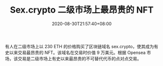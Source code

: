 ﻿---
title: "Sex.crypto 二级市场上最昂贵的 NFT"
date: 2020-08-30T21:57:40+08:00
lastmod: 2020-08-30T16:45:40+08:00
draft: false
authors: ["Tess"]
description: "有人在二级市场上以 230 ETH 的价格购买了区块链域名 sex.crypto，使其成为有史以来交易最昂贵的 NFT。该域名在交易时价值 9 万美元。根据 Opensea 市场，该交易是二级市场上有史以来最昂贵的不可替代代币的点对点交易。"
featuredImage: "sex-crypto-most-expensive-nft-on-secondary-market.png"
tags: ["Virtual World","虚拟世界","Play to Earn"]
categories: ["news"]
news: ["虚拟世界"]
weight: 
lightgallery: true
pinned: false
recommend: false
recommend1: false
---

有人在二级市场上以 230 ETH 的价格购买了区块链域名 sex.crypto，使其成为有史以来交易最昂贵的 NFT。该域名在交易时价值 9 万美元。根据 Opensea 市场，该交易是二级市场上有史以来最昂贵的不可替代代币的点对点交易。

<!--more-->

